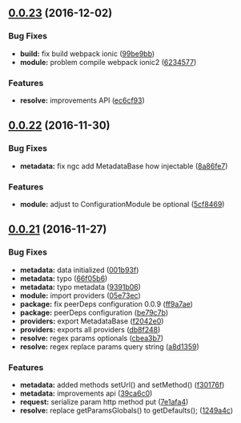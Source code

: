 <a name="0.0.23"></a>
## [0.0.23](https://github.com/ramonornela/url-resolver/compare/v0.0.22...v0.0.23) (2016-12-02)


### Bug Fixes

* **build:** fix build webpack ionic ([99be9bb](https://github.com/ramonornela/url-resolver/commit/99be9bb))
* **module:** problem compile webpack ionic2 ([6234577](https://github.com/ramonornela/url-resolver/commit/6234577))


### Features

* **resolve:** improvements API ([ec6cf93](https://github.com/ramonornela/url-resolver/commit/ec6cf93))



<a name="0.0.22"></a>
## [0.0.22](https://github.com/ramonornela/url-resolver/compare/v0.0.21...v0.0.22) (2016-11-30)


### Bug Fixes

* **metadata:** fix ngc add MetadataBase how injectable ([8a86fe7](https://github.com/ramonornela/url-resolver/commit/8a86fe7))


### Features

* **module:** adjust to ConfigurationModule be optional ([5cf8469](https://github.com/ramonornela/url-resolver/commit/5cf8469))



<a name="0.0.21"></a>
## [0.0.21](https://github.com/ramonornela/url-resolver/compare/v0.0.20...v0.0.21) (2016-11-27)


### Bug Fixes

* **metadata:** data initialized ([001b93f](https://github.com/ramonornela/url-resolver/commit/001b93f))
* **metadata:** typo ([66f05b6](https://github.com/ramonornela/url-resolver/commit/66f05b6))
* **metadata:** typo metadata ([9391b06](https://github.com/ramonornela/url-resolver/commit/9391b06))
* **module:** import providers ([05e73ec](https://github.com/ramonornela/url-resolver/commit/05e73ec))
* **package:** fix peerDeps configuration 0.0.9 ([ff9a7ae](https://github.com/ramonornela/url-resolver/commit/ff9a7ae))
* **package:** peerDeps configuration ([be79c7b](https://github.com/ramonornela/url-resolver/commit/be79c7b))
* **providers:** export MetadataBase ([f2042e0](https://github.com/ramonornela/url-resolver/commit/f2042e0))
* **providers:** exports all providers ([db8f248](https://github.com/ramonornela/url-resolver/commit/db8f248))
* **resolve:** regex params optionals ([cbea3b7](https://github.com/ramonornela/url-resolver/commit/cbea3b7))
* **resolve:** regex replace params query string ([a8d1359](https://github.com/ramonornela/url-resolver/commit/a8d1359))


### Features

* **metadata:** added methods setUrl() and setMethod() ([f30176f](https://github.com/ramonornela/url-resolver/commit/f30176f))
* **metadata:** improvements api ([39ca6c0](https://github.com/ramonornela/url-resolver/commit/39ca6c0))
* **request:** serialize param http method put ([7e1afa4](https://github.com/ramonornela/url-resolver/commit/7e1afa4))
* **resolve:** replace getParamsGlobals() to getDefaults(); ([1249a4c](https://github.com/ramonornela/url-resolver/commit/1249a4c))

